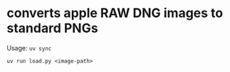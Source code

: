 # converts apple RAW DNG images to standard PNGs

Usage: 
`uv sync`

`uv run load.py <image-path>`

